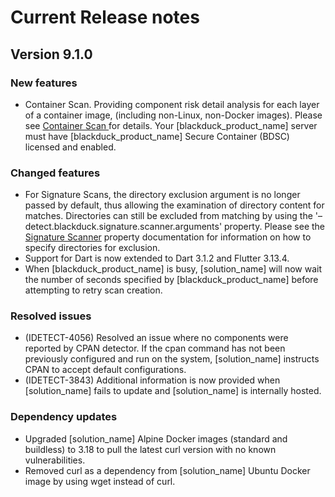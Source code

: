 # Current Release notes

## Version 9.1.0

### New features

* Container Scan. Providing component risk detail analysis for each layer of a container image, (including non-Linux, non-Docker images). Please see [Container Scan ](runningdetect/containerscanning.md) for details.
	<note type="restriction">Your [blackduck_product_name] server must have [blackduck_product_name] Secure Container (BDSC) licensed and enabled.</note>

### Changed features

* For Signature Scans, the directory exclusion argument is no longer passed by default, thus allowing the examination of directory content for matches. Directories can still be excluded from matching by using the '–detect.blackduck.signature.scanner.arguments' property. Please see the [Signature Scanner](properties/configuration/signature-scanner.md#signature-scanner-arguments) property documentation for information on how to specify directories for exclusion.
* Support for Dart is now extended to Dart 3.1.2 and Flutter 3.13.4.
* When [blackduck_product_name] is busy, [solution_name] will now wait the number of seconds specified by [blackduck_product_name] before attempting to retry scan creation.

### Resolved issues
* (IDETECT-4056) Resolved an issue where no components were reported by CPAN detector.
  If the cpan command has not been previously configured and run on the system, [solution_name] instructs CPAN to accept default configurations.
* (IDETECT-3843) Additional information is now provided when [solution_name] fails to update and [solution_name] is internally hosted.

### Dependency updates
* Upgraded [solution_name] Alpine Docker images (standard and buildless) to 3.18 to pull the latest curl version with no known vulnerabilities.
* Removed curl as a dependency from [solution_name] Ubuntu Docker image by using wget instead of curl.